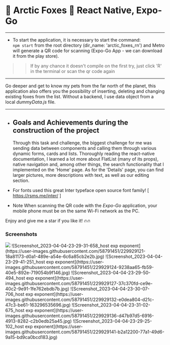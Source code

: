 # 🦊 Arctic Foxes 🦊 React Native, Expo-Go

<hr/>

- To start the application, it is necessary to start the command: <br/>
`npm start` from the root directory (dir_name: 'arctic_foxes_rn') and Metro will generate a QR code for scanning (Expo-Go App - we can download it from the play store).
> > If by any chance it doesn't compile on the first try, just click 'R' in the terminal or scan the qr code again

<hr/>
Go deeper and get to know my pets from the far north of the planet, this application also offers you the possibility of inserting, 
deleting and changing existing foxes from the list. Without a backend, I use data object from a local <i>dummyData.js</i> file. 
<br/> <hr/>

- <h2>Goals and Achievements during the construction of the project</h2>
  Through this task and challenge, the biggest challenge for me was sending data between components and calling them through various dynamic forms, cards and lists. Thoroughly reading the react-native documentation, I learned a lot more about FlatList (many of its props), native navigation and, among other things, the search functionality that I implemented on the 'Home' page. As for the 'Details' page, you can find larger pictures, more descriptions with text, as well as our editing section.

- For fonts used this great Inter typeface open source font family!
  [ https://rsms.me/inter/ ]

- Note
  When scanning the QR code with the <i>Expo-Go</i> application, your mobile phone must be on the same Wi-Fi network as the PC.
  
Enjoy and give me a star if you like it! 🔥🔥

<h3>Screenshots</h3>
<div>
<img src="![Screenshot_2023-04-04-23-29-16-903_host exp exponent](https://user-images.githubusercontent.com/58791451/229929118-dcdc663b-d997-43e4-a4d7-9bf67a71f4c3.jpg)" />
![Screenshot_2023-04-04-23-29-31-658_host exp exponent](https://user-images.githubusercontent.com/58791451/229929121-18a81173-d0a1-489e-a54e-6c6a85cb2e2b.jpg)
![Screenshot_2023-04-04-23-29-41-251_host exp exponent](https://user-images.githubusercontent.com/58791451/229929124-9238aa65-fb59-40e5-892e-719054b9f146.jpg)
![Screenshot_2023-04-04-23-29-50-494_host exp exponent](https://user-images.githubusercontent.com/58791451/229929127-37c370fd-ce9e-40c2-9e91-1fe762ebdb7b.jpg)
![Screenshot_2023-04-04-23-30-07-706_host exp exponent](https://user-images.githubusercontent.com/58791451/229929132-e0dea804-d21c-47c3-be61-163296535696.jpg)
![Screenshot_2023-04-04-23-31-02-675_host exp exponent](https://user-images.githubusercontent.com/58791451/229929136-d47b97d5-6916-4913-8282-c2b0edb25a45.jpg)
![Screenshot_2023-04-04-23-29-25-102_host exp exponent](https://user-images.githubusercontent.com/58791451/229929141-b2a12200-77a1-49d6-9a15-bd9ca0bcd183.jpg)
</div>
